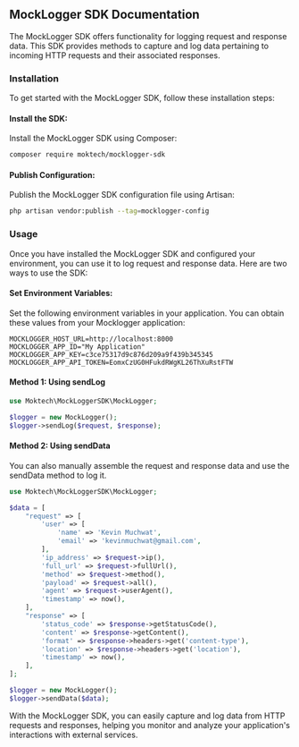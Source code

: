 ## MockLogger SDK Documentation
The MockLogger SDK offers functionality for logging request and response data. This SDK provides methods to capture and log data pertaining to incoming HTTP requests and their associated responses.

### Installation
To get started with the MockLogger SDK, follow these installation steps:

#### Install the SDK:

Install the MockLogger SDK using Composer:

```bash
composer require moktech/mocklogger-sdk
```
#### Publish Configuration:

Publish the MockLogger SDK configuration file using Artisan:

```bash
php artisan vendor:publish --tag=mocklogger-config
```
### Usage
Once you have installed the MockLogger SDK and configured your environment, you can use it to log request and response data. Here are two ways to use the SDK:

#### Set Environment Variables:

Set the following environment variables in your application. You can obtain these values from your Mocklogger application:

```dotenv
MOCKLOGGER_HOST_URL=http://localhost:8000
MOCKLOGGER_APP_ID="My Application"
MOCKLOGGER_APP_KEY=c3ce75317d9c876d209a9f439b345345
MOCKLOGGER_APP_API_TOKEN=EomxCzUG0HFukdRWgKL26ThXuRstFTW
```

#### Method 1: Using sendLog
```php
use Moktech\MockLoggerSDK\MockLogger;

$logger = new MockLogger();
$logger->sendLog($request, $response);
```
#### Method 2: Using sendData
You can also manually assemble the request and response data and use the sendData method to log it.

```php
use Moktech\MockLoggerSDK\MockLogger;

$data = [
    "request" => [
        'user' => [
            'name' => 'Kevin Muchwat',
            'email' => 'kevinmuchwat@gmail.com',
        ],
        'ip_address' => $request->ip(),
        'full_url' => $request->fullUrl(),
        'method' => $request->method(),
        'payload' => $request->all(),
        'agent' => $request->userAgent(),
        'timestamp' => now(),
    ],
    "response" => [
        'status_code' => $response->getStatusCode(),
        'content' => $response->getContent(),
        'format' => $response->headers->get('content-type'),
        'location' => $response->headers->get('location'),
        'timestamp' => now(),
    ],
];

$logger = new MockLogger();
$logger->sendData($data);

```

With the MockLogger SDK, you can easily capture and log data from HTTP requests and responses, helping you monitor and analyze your application's interactions with external services.